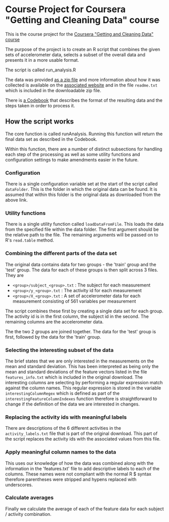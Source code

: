 Course Project for Coursera "Getting and Cleaning Data" course
==============================================================

This is the course project for the [Coursera "Getting and Cleaning Data" course](https://class.coursera.org/getdata-008)

The purpose of the project is to create an R script that combines the given sets of accelerometer data, selects a subset of the overall data and presents it in a more usable format.

The script is called run_analysis.R

The data was provided [as a zip file](https://d396qusza40orc.cloudfront.net/getdata%2Fprojectfiles%2FUCI%20HAR%20Dataset.zip) and more information about how it was collected is available on the [associated website](http://archive.ics.uci.edu/ml/datasets/Human+Activity+Recognition+Using+Smartphones) and in the file `readme.txt` which is included in the downloadable zip file.

There is [a Codebook](Codebook.md) that describes the format of the resulting data and the steps taken in order to process it.

How the script works
--------------------

The core function is called runAnalysis. Running this function will return the final data set as described in the Codebook.

Within this function, there are a number of distinct subsections for handling each step of the processing as well as some utility functions and configuration settings to make amendments easier in the future.

### Configuration

There is a single configuration variable set at the start of the script called `dataFolder`. This is the folder in which the original data can be found. It is assumed that within this folder is the original data as downloaded from the above link.

### Utility functions

There is a single utility function called `loadDataFromFile`. This loads the data from the specified file within the data folder. The first argument should be the relative path to the file. The remaining arguments will be passed on to R's `read.table` method.

### Combining the different parts of the data set

The original data contains data for two groups - the 'train' group and the 'test' group. The data for each of these groups is then split across 3 files. They are

- `<group>/subject_<group>.txt` : The subject for each measurement
- `<group>/y_<group>.txt`       : The activity id for each measurement
- `<group>/X_<group>.txt`       : A set of accelerometer data for each measurement consisting of 561 variables per measurement

The script combines these first by creating a single data set for each group. The activity id is in the first column, the subject id in the second. The remaining columns are the accelerometer data.

The the two 2 groups are joined together. The data for the 'test' group is first, followed by the data for the 'train' group.

### Selecting the interesting subset of the data

The brief states that we are only interested in the measurements on the mean and standard deviation. This has been interpreted as being only the mean and standard deviations of the feature vectors listed in the file `features_info.txt` which is included in the original download. The interesting columns are selecting by performing a regular expression match against the column names. This regular expression is stored in the variable `interestingColumnRegex` which is defined as part of the `interestingFeatureColumnIndexes` function therefore is straightforward to change if the definition of the data we are interested in changes.

### Replacing the activity ids with meaningful labels

There are descriptions of the 6 different activities in the `activity_labels.txt` file that is part of the original download. This part of the script replaces the activity ids with the associated values from this file.

### Apply meaningful column names to the data

This uses our knowledge of how the data was combined along with the information in the 'features.txt' file to add descriptive labels to each of the columns. These names were not compliant with the normal R $ syntax therefore parentheses were stripped and hypens replaced with underscores.

### Calculate averages

Finally we calculate the average of each of the feature data for each subject / activity combination.


